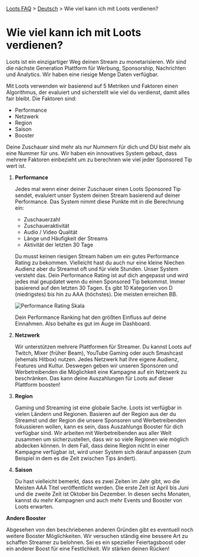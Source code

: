 [Loots FAQ](../../) > [Deutsch](../) > Wie viel kann ich mit Loots verdienen?

# Wie viel kann ich mit Loots verdienen?

Loots ist ein einzigartiger Weg deinen Stream zu monetarisieren. Wir sind die nächste Generation Plattform für Werbung,
Sponsorship, Nachrichten und Analytics. Wir haben eine riesige Menge Daten verfügbar.

Mit Loots verwenden wir basierend auf 5 Metriken und Faktoren einen Algorithmus, der evaluiert und sicherstellt wie
viel du verdienst, damit alles fair bleibt.
Die Faktoren sind:

- Performance
- Netzwerk
- Region
- Saison
- Booster

Deine Zuschauer sind mehr als nur Nummern für dich und DU bist mehr als eine Nummer für uns.
Wir haben ein innovatives System gebaut, dass mehrere Faktoren einbezieht um zu berechnen wie viel jeder Sponsored Tip wert ist.

1. **Performance**
   
   Jedes mal wenn einer deiner Zuschauer einen Loots Sponsored Tip sendet, evaluiert unser System deinen Stream basierend
   auf deiner Performance. Das System nimmt diese Punkte mit in die Berechnung ein:
   
   - Zuschauerzahl
   - Zuschaueraktivität
   - Audio / Video Qualität
   - Länge und Häufigkeit der Streams
   - Aktivität der letzten 30 Tage

   Du musst keinen riesigen Stream haben um ein gutes Performance Rating zu bekommen. Vielleicht hast du auch nur eine kleine
   Niechen Audienz aber du Streamst oft und für viele Stunden. Unser System versteht das. Dein Performance Rating ist auf dich
   angepasst und wird jedes mal geupdatet wenn du einen Sponsored Tip bekommst. Immer basierend auf den letzten 30 Tagen.
   Es gibt 10 Kategorien von D (niedrigstes) bis hin zu AAA (höchstes). Die meisten erreichen BB.

   ![Performance Rating Skala](https://images.loots.com/contents/help.pricing.performance-rating.jpg "Performance Rating Skala")
   
   Dein Performance Ranking hat den größten Einfluss auf deine Einnahmen. Also behalte es gut im Auge im Dashboard.
   
2. **Netzwerk**
   
   Wir unterstützen mehrere Plattformen für Streamer. Du kannst Loots auf Twitch, Mixer (früher Beam), YouTube Gaming
   oder auch Smashcast (ehemals Hitbox) nutzen. Jedes Netzwerk hat ihre eigene Audienz, Features und Kultur. Deswegen
   geben wir unseren Sponsoren und Werbetreibenden die Möglichkeit eine Kampagne auf ein Netzwerk zu beschränken.
   Das kann deine Auszahlungen für Loots auf dieser Plattform boosten!

3. **Region**
   
   Gaming und Streaming ist eine globale Sache. Loots ist verfügbar in vielen Ländern und Regionen.
   Basieren auf der Region aus der du Streamst und der Region die unsere Sponsoren und Werbetreibenden fokussieren wollen,
   kann es sein, dass Auszahlungs Booster für dich verfügbar sind. Wir arbeiten mit Werbetreibenden aus aller Welt zusammen
   um sicherzustellen, dass wir so viele Regionen wie möglich abdecken können. In dem Fall, dass deine Region nicht in einer
   Kampagne verfügbar ist, wird unser System sich darauf anpassen (zum Beispiel in dem es die Zeit zwischen Tips ändert).
   
4. **Saison**

   Du hast vielleicht bemerkt, dass es zwei Zeiten im Jahr gibt, wo die Meisten AAA Titel veröffentlicht werden.
   Die erste Zeit ist April bis Juni und die zweite Zeit ist Oktober bis Dezember. In diesen sechs Monaten, kannst du
   mehr Kampagnen und auch mehr Events und Booster von Loots erwarten.

**Andere Booster**

Abgesehen von den beschriebenen anderen Gründen gibt es eventuell noch weitere Booster Möglichkeiten.
Wir versuchen ständig eine bessere Art zu schaffen Streamer zu belohnen. Sei es ein spezieller Feiertagsboost oder ein
anderer Boost für eine Festlichkeit. Wir stärken deinen Rücken!

